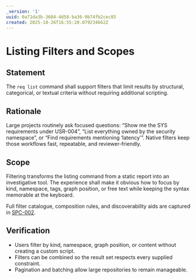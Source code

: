 ```yaml
---
_version: '1'
uuid: 0a71da3b-3684-4d58-ba36-9b74fb2cec85
created: 2025-10-26T16:55:20.079234662Z
---
```

# Listing Filters and Scopes

## Statement

The `req list` command shall support filters that limit results by structural, categorical, or textual criteria without requiring additional scripting.

## Rationale

Large projects routinely ask focused questions: “Show me the SYS requirements under USR-004”, “List everything owned by the security namespace”, or “Find requirements mentioning ‘latency’”. Native filters keep those workflows fast, repeatable, and reviewer-friendly.

## Scope

Filtering transforms the listing command from a static report into an investigative tool. The experience shall make it obvious how to focus by kind, namespace, tags, graph position, or free text while keeping the syntax memorable at the keyboard.

Full filter catalogue, composition rules, and discoverability aids are captured in [SPC-002](./SPC-002.md).

## Verification

- Users filter by kind, namespace, graph position, or content without creating a custom script.
- Filters can be combined so the result set respects every supplied constraint.
- Pagination and batching allow large repositories to remain manageable. 
